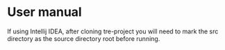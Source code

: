 # User manual 

If using Intellij IDEA, after cloning tre-project you will need to mark the src directory as the source directory root before running.